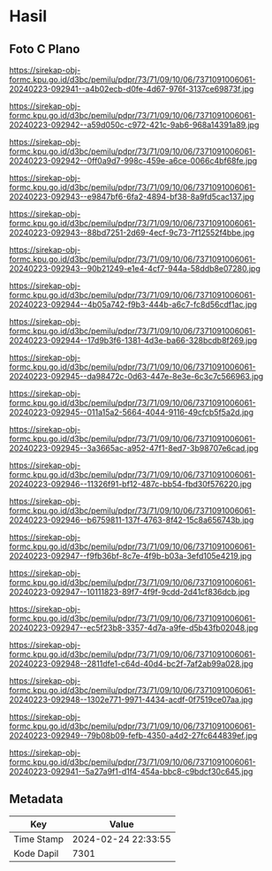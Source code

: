 # Hasil

## Foto C Plano

https://sirekap-obj-formc.kpu.go.id/d3bc/pemilu/pdpr/73/71/09/10/06/7371091006061-20240223-092941--a4b02ecb-d0fe-4d67-976f-3137ce69873f.jpg

https://sirekap-obj-formc.kpu.go.id/d3bc/pemilu/pdpr/73/71/09/10/06/7371091006061-20240223-092942--a59d050c-c972-421c-9ab6-968a14391a89.jpg

https://sirekap-obj-formc.kpu.go.id/d3bc/pemilu/pdpr/73/71/09/10/06/7371091006061-20240223-092942--0ff0a9d7-998c-459e-a6ce-0066c4bf68fe.jpg

https://sirekap-obj-formc.kpu.go.id/d3bc/pemilu/pdpr/73/71/09/10/06/7371091006061-20240223-092943--e9847bf6-6fa2-4894-bf38-8a9fd5cac137.jpg

https://sirekap-obj-formc.kpu.go.id/d3bc/pemilu/pdpr/73/71/09/10/06/7371091006061-20240223-092943--88bd7251-2d69-4ecf-9c73-7f12552f4bbe.jpg

https://sirekap-obj-formc.kpu.go.id/d3bc/pemilu/pdpr/73/71/09/10/06/7371091006061-20240223-092943--90b21249-e1e4-4cf7-944a-58ddb8e07280.jpg

https://sirekap-obj-formc.kpu.go.id/d3bc/pemilu/pdpr/73/71/09/10/06/7371091006061-20240223-092944--4b05a742-f9b3-444b-a6c7-fc8d56cdf1ac.jpg

https://sirekap-obj-formc.kpu.go.id/d3bc/pemilu/pdpr/73/71/09/10/06/7371091006061-20240223-092944--17d9b3f6-1381-4d3e-ba66-328bcdb8f269.jpg

https://sirekap-obj-formc.kpu.go.id/d3bc/pemilu/pdpr/73/71/09/10/06/7371091006061-20240223-092945--da98472c-0d63-447e-8e3e-6c3c7c566963.jpg

https://sirekap-obj-formc.kpu.go.id/d3bc/pemilu/pdpr/73/71/09/10/06/7371091006061-20240223-092945--011a15a2-5664-4044-9116-49cfcb5f5a2d.jpg

https://sirekap-obj-formc.kpu.go.id/d3bc/pemilu/pdpr/73/71/09/10/06/7371091006061-20240223-092945--3a3665ac-a952-47f1-8ed7-3b98707e6cad.jpg

https://sirekap-obj-formc.kpu.go.id/d3bc/pemilu/pdpr/73/71/09/10/06/7371091006061-20240223-092946--11326f91-bf12-487c-bb54-fbd30f576220.jpg

https://sirekap-obj-formc.kpu.go.id/d3bc/pemilu/pdpr/73/71/09/10/06/7371091006061-20240223-092946--b6759811-137f-4763-8f42-15c8a656743b.jpg

https://sirekap-obj-formc.kpu.go.id/d3bc/pemilu/pdpr/73/71/09/10/06/7371091006061-20240223-092947--f9fb36bf-8c7e-4f9b-b03a-3efd105e4219.jpg

https://sirekap-obj-formc.kpu.go.id/d3bc/pemilu/pdpr/73/71/09/10/06/7371091006061-20240223-092947--10111823-89f7-4f9f-9cdd-2d41cf836dcb.jpg

https://sirekap-obj-formc.kpu.go.id/d3bc/pemilu/pdpr/73/71/09/10/06/7371091006061-20240223-092947--ec5f23b8-3357-4d7a-a9fe-d5b43fb02048.jpg

https://sirekap-obj-formc.kpu.go.id/d3bc/pemilu/pdpr/73/71/09/10/06/7371091006061-20240223-092948--2811dfe1-c64d-40d4-bc2f-7af2ab99a028.jpg

https://sirekap-obj-formc.kpu.go.id/d3bc/pemilu/pdpr/73/71/09/10/06/7371091006061-20240223-092948--1302e771-9971-4434-acdf-0f7519ce07aa.jpg

https://sirekap-obj-formc.kpu.go.id/d3bc/pemilu/pdpr/73/71/09/10/06/7371091006061-20240223-092949--79b08b09-fefb-4350-a4d2-27fc644839ef.jpg

https://sirekap-obj-formc.kpu.go.id/d3bc/pemilu/pdpr/73/71/09/10/06/7371091006061-20240223-092941--5a27a9f1-d1f4-454a-bbc8-c9bdcf30c645.jpg


## Metadata

| Key        | Value               |
| ---------- | ------------------- |
| Time Stamp | 2024-02-24 22:33:55 |
| Kode Dapil | 7301                |



